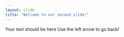 ```yaml
---
layout: slide
title: "Welcome to our second slide!"
---
```

Your text should be here
Use the left arrow to go back!
